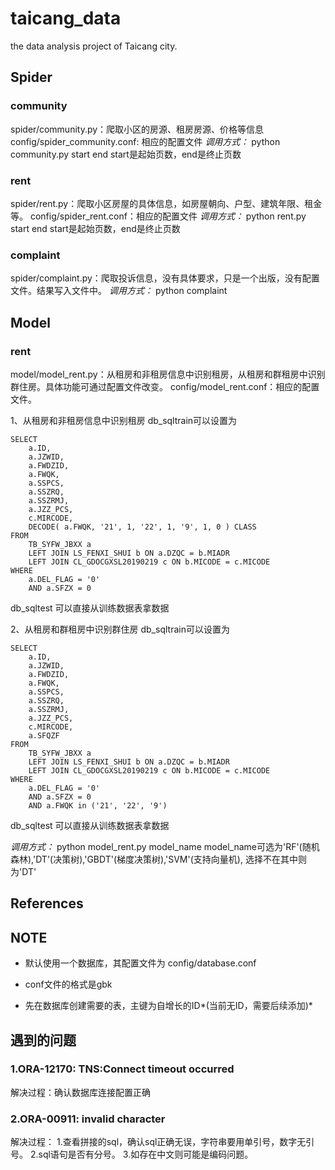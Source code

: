 # taicang_data

the data analysis project of Taicang city.


## Spider

### community
spider/community.py：爬取小区的房源、租房房源、价格等信息
config/spider_community.conf: 相应的配置文件
*调用方式：*
python community.py start end
start是起始页数，end是终止页数

### rent
spider/rent.py：爬取小区房屋的具体信息，如房屋朝向、户型、建筑年限、租金等。
config/spider_rent.conf：相应的配置文件
*调用方式：*
python rent.py start end
start是起始页数，end是终止页数

### complaint
spider/complaint.py：爬取投诉信息，没有具体要求，只是一个出版，没有配置文件。结果写入文件中。
*调用方式：*
python complaint


## Model

### rent
model/model_rent.py：从租房和非租房信息中识别租房，从租房和群租房中识别群住房。具体功能可通过配置文件改变。
config/model_rent.conf：相应的配置文件。

1、从租房和非租房信息中识别租房
db_sqltrain可以设置为
```
SELECT
	a.ID,
	a.JZWID,
	a.FWDZID,
	a.FWQK,
	a.SSPCS,
	a.SSZRQ,
	a.SSZRMJ,
	a.JZZ_PCS,
	c.MIRCODE,
	DECODE( a.FWQK, '21', 1, '22', 1, '9', 1, 0 ) CLASS 
FROM
	TB_SYFW_JBXX a
	LEFT JOIN LS_FENXI_SHUI b ON a.DZQC = b.MIADR
	LEFT JOIN CL_GDOCGXSL20190219 c ON b.MICODE = c.MICODE 
WHERE
	a.DEL_FLAG = '0' 
	AND a.SFZX = 0
```
db_sqltest 可以直接从训练数据表拿数据

2、从租房和群租房中识别群住房
db_sqltrain可以设置为
```
SELECT
	a.ID,
	a.JZWID,
	a.FWDZID,
	a.FWQK,
	a.SSPCS,
	a.SSZRQ,
	a.SSZRMJ,
	a.JZZ_PCS,
	c.MIRCODE,
    a.SFQZF 
FROM
	TB_SYFW_JBXX a
	LEFT JOIN LS_FENXI_SHUI b ON a.DZQC = b.MIADR
	LEFT JOIN CL_GDOCGXSL20190219 c ON b.MICODE = c.MICODE 
WHERE
	a.DEL_FLAG = '0' 
	AND a.SFZX = 0 
    AND a.FWQK in ('21', '22', '9') 
```
db_sqltest 可以直接从训练数据表拿数据

*调用方式：*
python model_rent.py model_name
model_name可选为'RF'(随机森林),'DT'(决策树),'GBDT'(梯度决策树),'SVM'(支持向量机), 选择不在其中则为'DT'


## References


## NOTE

- 默认使用一个数据库，其配置文件为 config/database.conf

- conf文件的格式是gbk

- 先在数据库创建需要的表，主键为自增长的ID*(当前无ID，需要后续添加)*


## 遇到的问题

### 1.ORA-12170: TNS:Connect timeout occurred

解决过程：确认数据库连接配置正确

### 2.ORA-00911: invalid character

解决过程：
1.查看拼接的sql，确认sql正确无误，字符串要用单引号，数字无引号。
2.sql语句是否有分号。
3.如存在中文则可能是编码问题。
